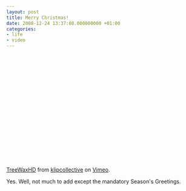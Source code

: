 ```yaml
---
layout: post
title: Merry Christmas!
date: 2008-12-24 13:37:08.000000000 +01:00
categories:
- life
- video
---
```

<object width="500" height="281"><param name="allowfullscreen" value="true" /><param name="allowscriptaccess" value="always" /><param name="movie" value="http://vimeo.com/moogaloop.swf?clip_id=2515299&amp;server=vimeo.com&amp;show_title=1&amp;show_byline=1&amp;show_portrait=0&amp;color=ffffff&amp;fullscreen=1" /><embed src="http://vimeo.com/moogaloop.swf?clip_id=2515299&amp;server=vimeo.com&amp;show_title=1&amp;show_byline=1&amp;show_portrait=0&amp;color=ffffff&amp;fullscreen=1" type="application/x-shockwave-flash" allowfullscreen="true" allowscriptaccess="always" width="500" height="281"></embed></object>

<a href="http://vimeo.com/2515299">TreeWaxHD</a> from <a href="http://vimeo.com/user1033252">klipcollective</a> on <a href="http://vimeo.com">Vimeo</a>.

Yes. Well, not much to add except the mandatory Season's Greetings.
